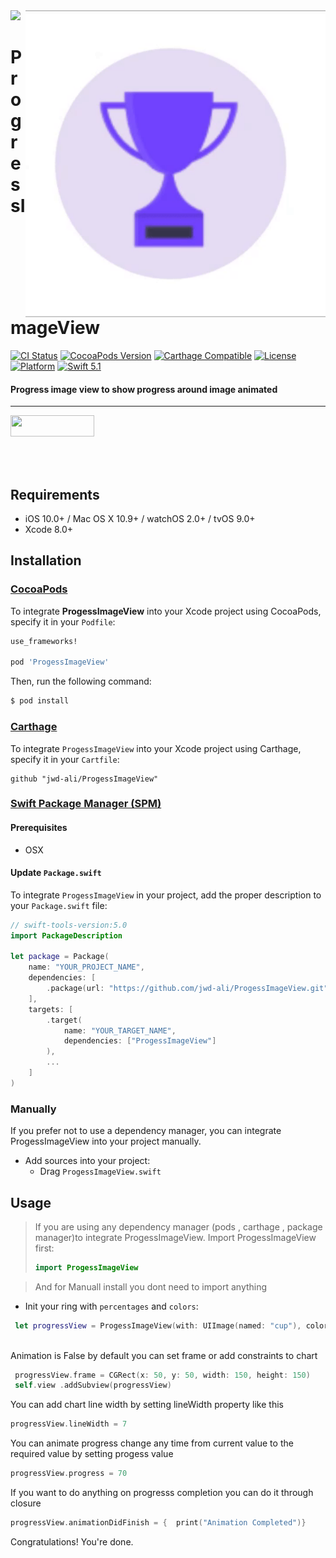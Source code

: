 <img src="https://github.com/jwd-ali/TidalTestProject/blob/master/images/header/header.png">
<img align="right" src="https://github.com/jwd-ali/ProgressImageView/blob/master/images/img.gif" width="480" />
<p><h1 align="left">ProgressImageView</h1></p>

[![CI Status](https://travis-ci.org/jwd-ali/ProgressImageView.svg)](https://travis-ci.org/jwd-ali/ProgressImageView)
[![CocoaPods Version](https://img.shields.io/cocoapods/v/ProgressImageView.svg?style=flat)](https://cocoapods.org/pods/ProgressImageView)
[![Carthage Compatible](https://img.shields.io/badge/Carthage-compatible-0473B3.svg?style=flat)](https://github.com/Carthage/Carthage)
[![License](https://img.shields.io/cocoapods/l/ProgressImageView.svg?style=flat)](https://cocoapods.org/pods/ProgressImageView)
[![Platform](https://img.shields.io/cocoapods/p/ProgessImageView.svg?style=flat)](https://cocoapods.org/pods/ProgressImageView)
[![Swift 5.1](https://img.shields.io/badge/swift-5.1-orange)](https://swift.org)

<p><h4>Progress image view to show progress around image animated</h4></p>

___

<p> 
  

<a href="https://www.linkedin.com/in/jawad-ali-3804ab24/"><img src="https://i.imgur.com/vGjsQPt.png" width="134" height="34"></a>  

</br></br>


## Requirements

- iOS 10.0+ / Mac OS X 10.9+ / watchOS 2.0+ / tvOS 9.0+
- Xcode 8.0+

## Installation

### [CocoaPods](http://cocoapods.org)

To integrate **ProgessImageView** into your Xcode project using CocoaPods, specify it in your `Podfile`:

```ruby
use_frameworks!

pod 'ProgessImageView'
```

Then, run the following command:

```bash
$ pod install
```

### [Carthage](http://github.com/Carthage/Carthage)

To integrate `ProgessImageView` into your Xcode project using Carthage, specify it in your `Cartfile`:

```ogdl
github "jwd-ali/ProgessImageView"
```

### [Swift Package Manager (SPM)](https://swift.org/package-manager)

#### Prerequisites
- OSX


#### Update `Package.swift`
To integrate `ProgessImageView` in your project, add the proper description to your `Package.swift` file:
```swift
// swift-tools-version:5.0
import PackageDescription

let package = Package(
    name: "YOUR_PROJECT_NAME",
    dependencies: [
        .package(url: "https://github.com/jwd-ali/ProgessImageView.git", from: "1.0.2")
    ],
    targets: [
        .target(
            name: "YOUR_TARGET_NAME",
            dependencies: ["ProgessImageView"]
        ),
        ...
    ]
)
```

### Manually

If you prefer not to use a dependency manager, you can integrate ProgessImageView into your project manually.

- Add sources into your project:
  - Drag `ProgessImageView.swift`
  
## Usage

> If you are using any dependency manager (pods , carthage , package manager)to integrate ProgessImageView. Import ProgessImageView first:
> ```swift
> import ProgessImageView
> ```

> And for Manuall install you dont need to import anything 

- Init your ring with  `percentages` and `colors`:
```swift
 let progressView = ProgessImageView(with: UIImage(named: "cup"), color: #colorLiteral(red: 0.4433879256, green: 0.2915558219, blue: 0.8948832154, alpha: 1), progress: 30 , animation: true)
 
```
Animation is False by default 
you can set frame or add constraints to chart 

```swift
 progressView.frame = CGRect(x: 50, y: 50, width: 150, height: 150)
 self.view .addSubview(progressView)
```
You can add chart line width by setting lineWidth property like this 
```swift
progressView.lineWidth = 7 
```

You can animate progress change any time from current value to the required value by setting progess value
```swift
progressView.progress = 70 
```
If you want to do anything on progresss completion you can do it through closure
```swift
progressView.animationDidFinish = {  print("Animation Completed")}
```

Congratulations! You're done.
